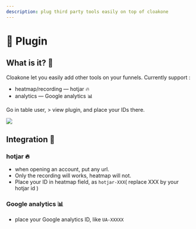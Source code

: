 ```yaml
---
description: plug third party tools easily on top of cloakone
---
```


# 🧰 Plugin

## What is it? 🤔

Cloakone let you easily add other tools on your funnels. Currently support :

* heatmap/recording — hotjar 🔥
* analytics — Google analytics 📊

Go in table user, &gt; view plugin, and place your IDs there.

![](../../.gitbook/assets/cleanshot-2020-09-03-at-09.37.55-2x.png)

## Integration 🧰

### hotjar 🔥

* when opening an account, put any url. 
* Only the recording will works, heatmap will not. 
* Place your ID in heatmap field, as `hotjar-XXX`\( replace XXX by your hotjar id \) 

### Google analytics 📊

* place your Google analytics ID, like `UA-XXXXX`


